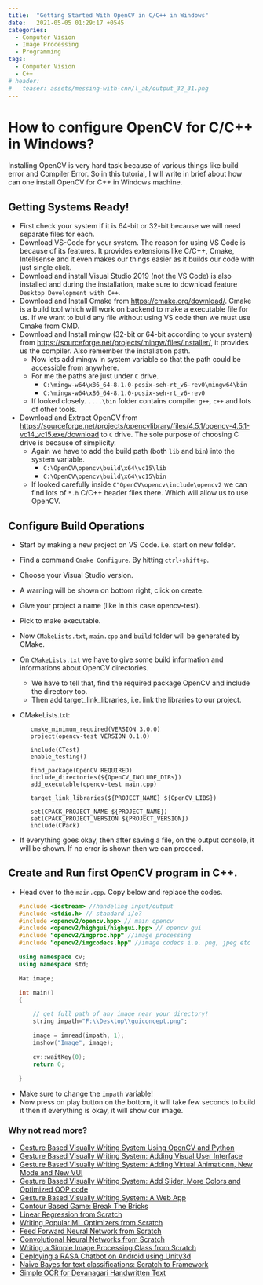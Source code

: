 ```yaml
---
title:  "Getting Started With OpenCV in C/C++ in Windows"
date:   2021-05-05 01:29:17 +0545
categories:
  - Computer Vision
  - Image Processing
  - Programming
tags:
  - Computer Vision
  - C++
# header:
#   teaser: assets/messing-with-cnn/l_ab/output_32_31.png
---
```


# How to configure OpenCV for C/C++ in Windows?
Installing OpenCV is very hard task because of various things like build error and Compiler Error. So in this tutorial, I will write in brief about how can one install OpenCV for C++ in Windows machine.

## Getting Systems Ready!
* First check your system if it is 64-bit or 32-bit because we will need separate files for each.
* Download VS-Code for your system. The reason for using VS Code is because of its features. It provides extensions like C/C++, Cmake, Intellsense and it even makes our things easier as it builds our code with just single click.
* Download and install Visual Studio 2019 (not the VS Code) is also installed and during the installation, make  sure to download feature `Desktop Development with C++`.
* Download and Install Cmake from https://cmake.org/download/. Cmake is a build tool which will work on backend to make a executable file for us. If we want to build any file without using VS code then we must use Cmake from CMD.
* Download and Install mingw (32-bit or 64-bit according to your system) from https://sourceforge.net/projects/mingw/files/Installer/, it provides us the compiler. Also remember the installation path.
    * Now lets add mingw in system variable so that the path could be accessible from anywhere.
    * For me the paths are just under `C` drive. 
        * `C:\mingw-w64\x86_64-8.1.0-posix-seh-rt_v6-rev0\mingw64\bin`
        * `C:\mingw-w64\x86_64-8.1.0-posix-seh-rt_v6-rev0`
    * If looked closely. `....\bin` folder contains compiler `g++`, `c++` and lots of other tools.
* Download and Extract OpenCV from https://sourceforge.net/projects/opencvlibrary/files/4.5.1/opencv-4.5.1-vc14_vc15.exe/download to `C` drive. The sole purpose of choosing C drive is because of simplicity. 
    * Again we have to add the build path (both `lib` and `bin`) into the system variable.
        * `C:\OpenCV\opencv\build\x64\vc15\lib`
        * `C:\OpenCV\opencv\build\x64\vc15\bin`
    * If looked carefully inside `C"OpenCV\opencv\include\opencv2` we can find lots of  `*.h` C/C++ header files there. Which will allow us to use OpenCV.

## Configure Build Operations
* Start by making a new project on VS Code. i.e. start on new folder.
* Find a command `Cmake Configure`. By hitting `ctrl+shift+p`.
* Choose your Visual Studio version.
* A warning will be shown on bottom right, click on create.
* Give your project a name (like in this case opencv-test).
* Pick to make executable.
* Now `CMakeLists.txt`, `main.cpp` and `build` folder will be generated by CMake.
* On `CMakeLists.txt` we have to give some build information and informations about OpenCV directories.
    * We have to tell that, find the required package OpenCV and include the directory too.
    * Then add target_link_libraries, i.e. link the libraries to our project.
* CMakeLists.txt:
     
     ```text
        cmake_minimum_required(VERSION 3.0.0)
        project(opencv-test VERSION 0.1.0)

        include(CTest)
        enable_testing()

        find_package(OpenCV REQUIRED)
        include_directories(${OpenCV_INCLUDE_DIRs})
        add_executable(opencv-test main.cpp)

        target_link_libraries(${PROJECT_NAME} ${OpenCV_LIBS})

        set(CPACK_PROJECT_NAME ${PROJECT_NAME})
        set(CPACK_PROJECT_VERSION ${PROJECT_VERSION})
        include(CPack)
    ```

* If everything goes okay, then after saving a file, on the output console, it will be shown. If no error is shown then we can proceed.

## Create and Run first OpenCV program in C++.
* Head over to the `main.cpp`. Copy below and replace the codes.
 ```cpp
    #include <iostream> //handeling input/output
    #include <stdio.h> // standard i/o?
    #include <opencv2/opencv.hpp> // main opencv
    #include <opencv2/highgui/highgui.hpp> // opencv gui
    #include "opencv2/imgproc.hpp" //image processing
    #include "opencv2/imgcodecs.hpp" //image codecs i.e. png, jpeg etc

    using namespace cv;
    using namespace std;

    Mat image;

    int main()
    {

        // get full path of any image near your directory!
        string impath="F:\\Desktop\\guiconcept.png";

        image = imread(impath, 1);
        imshow("Image", image);

        cv::waitKey(0);
        return 0;

    }
```

* Make sure to change the `impath` variable!
* Now press on play button on the bottom, it will take few seconds to build it then if everything is okay, it will show our image.


### Why not read more?
* [Gesture Based Visually Writing System Using OpenCV and Python]({{site.url}}/2020/08/01/gesture-based-visually-writing-system-using-opencv-and-python/)
* [Gesture Based Visually Writing System: Adding Visual User Interface]({{site.url}}/2020/08/11/gesture-based-visually-writing-system-make-a-visual-user-interface/)
* [Gesture Based Visually Writing System: Adding Virtual Animationn, New Mode and New VUI]({{site.url}}/2020/08/14/gesture-based-visually-writing-system-adding-virtual-animation-new-mode-and-new-vui/)
* [Gesture Based Visually Writing System: Add Slider, More Colors and Optimized OOP code]({{site.url}}/2020/08/21/gesture-based-visually-writing-system-add-slider-more-colors-and-optimized-code/)
* [Gesture Based Visually Writing System: A Web App]({{site.url}}/2020/08/29/gesture-based-visually-writing-system-web-app/)
* [Contour Based Game: Break The Bricks]({{site.url}}/2020/08/16/contour-based-game-break-the-bricks/)
* [Linear Regression from Scratch]({{site.url}}/2020/08/07/writing-a-linear-regression-class-from-scratch-using-python/)
* [Writing Popular ML Optimizers from Scratch]({{site.url}}/2020/06/05/writing-popular-machine-learning-optimizers-from-scratch-on-python/)
* [Feed Forward Neural Network from Scratch]({{site.url}}/2020/05/30/writing-a-deep-neural-network-from-scratch-on-python/)
* [Convolutional Neural Networks from Scratch]({{site.url}}/2020/06/05/convolutional-neural-networks-from-scratch-on-python/)
* [Writing a Simple Image Processing Class from Scratch]({{site.url}}/2020/05/30/image-processing-class-from-scratch-on-python/)
* [Deploying a RASA Chatbot on Android using Unity3d]({{site.url}}/2020/08/04/deploying-a-simple-rasa-chatbot-on-unity3d-project-to-make-a-chatbot-for-android-devices/)
* [Naive Bayes for text classifications: Scratch to Framework]({{site.url}}/2020/03/04/text-classification-using-naive-bayes-scratch-to-the-framework/)
* [Simple OCR for Devanagari Handwritten Text]({{site.url}}/2020/02/25/building-ocr-for-devanagari-handwritten-character/)



